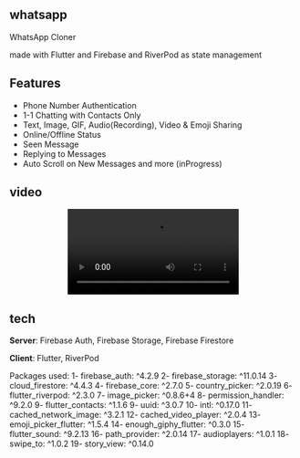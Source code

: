 ## whatsapp

WhatsApp Cloner

made with Flutter and Firebase and RiverPod as state management
## Features
- Phone Number Authentication
- 1-1 Chatting with Contacts Only
- Text, Image, GIF, Audio(Recording), Video & Emoji Sharing
- Online/Offline Status
- Seen Message
- Replying to Messages
- Auto Scroll on New Messages
and more (inProgress)

## video

<p align="center">

<video autoplay>
  <source src="https://github.com/mostafaramadanhamed/whatsapp/blob/master/video1666875229.mp4" type="video/mp4">
  <source src="movie.ogg" type="video/ogg">
</video>
</p>


## tech
**Server**: Firebase Auth, Firebase Storage, Firebase Firestore

**Client**: Flutter, RiverPod



Packages used:
1- firebase_auth: ^4.2.9
2- firebase_storage: ^11.0.14
3- cloud_firestore: ^4.4.3
4- firebase_core: ^2.7.0
5- country_picker: ^2.0.19
6- flutter_riverpod: ^2.3.0
7- image_picker: ^0.8.6+4
8- permission_handler: ^9.2.0
9- flutter_contacts: ^1.1.6
9- uuid: ^3.0.7
10- intl: ^0.17.0
11- cached_network_image: ^3.2.1
12- cached_video_player: ^2.0.4
13- emoji_picker_flutter: ^1.5.4
14- enough_giphy_flutter: ^0.3.0
15- flutter_sound: ^9.2.13
16- path_provider: ^2.0.14
17- audioplayers: ^1.0.1
18- swipe_to: ^1.0.2
19- story_view: ^0.14.0

